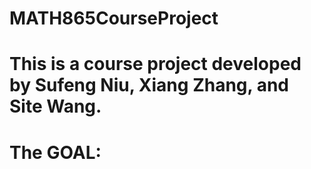 # MATH865CourseProject

# This is a course project developed by Sufeng Niu, Xiang Zhang, and Site Wang.

# The GOAL:
